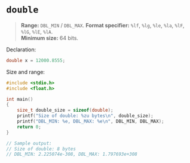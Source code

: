 # `double`

> **Range:** `DBL_MIN` / `DBL_MAX`.
> **Format specifier:** `%lf`, `%lg`, `%le`, `%la`, `%lF`, `%lG`, `%lE`, `%lA`.  
> **Minimum size:** 64 bits.

Declaration:

```c
double x = 12000.8555;
```

Size and range:

```c
#include <stdio.h>
#include <float.h>

int main()
{
    size_t double_size = sizeof(double);
    printf("Size of double: %zu bytes\n", double_size);
    printf("DBL_MIN: %e, DBL_MAX: %e\n", DBL_MIN, DBL_MAX);
    return 0;
}

// Sample output:
// Size of double: 8 bytes
// DBL_MIN: 2.225074e-308, DBL_MAX: 1.797693e+308
```
